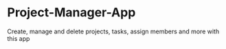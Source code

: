 # Project-Manager-App
Create, manage and delete projects, tasks, assign members and more with this app
